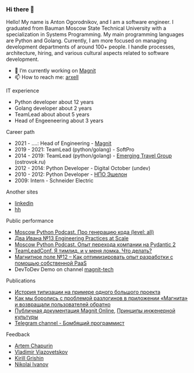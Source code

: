 ### Hi there 👋

Hello! My name is Anton Ogorodnikov, and I am a software engineer. I graduated from Bauman Moscow State Technical University with a specialization in Systems Programming. My main programming languages are Python and Golang. Currently, I am more focused on managing development departments of around 100+ people. I handle processes, architecture, hiring, and various cultural aspects related to software development.

- 🔭 I’m currently working on [Magnit](https://www.magnit.tech/)
- 📫 How to reach me: [arxell](http://t.me/arxell)

IT experience

- Python developer about 12 years
- Golang developer about 2 years
- TeamLead about about 5 years
- Head of Engeeneering about 3 years

Career path
- 2021 - ....: Head of Engineering - [Magnit](https://magnit.tech/)
- 2019 - 2021: TeamLead (python/golang) - SoftPro
- 2014 - 2019: TeamLead (python/golang) - [Emerging Travel Group](https://www.emergingtravel.com/) (ostrovok.ru)
- 2012 - 2014: Python Developer - Digital October (undev)
- 2010 - 2012: Python Developer - [НПО Эшелон](https://npo-echelon.ru/)
- 2009: Intern - Schneider Electric

Another sites

- [linkedin](https://www.linkedin.com/in/anton-ogorodnikov-297422123/)
- [hh](https://hh.ru/resume/b77f9b3dff006f5cc30039ed1f736563726574)

Public performance

- [Moscow Python Podcast. Про генерацию кода (level: all)](https://www.youtube.com/watch?v=l8_30z34AQk&ab_channel=MoscowPython)
- [Два Ивана №13 Engineering Practices at Scale](https://music.yandex.ru/album/26457076/track/116358123?activeTab=track-list&dir=desc)
- [Moscow Python Podcast. Опыт перехода компании на Pydantic 2](https://www.youtube.com/watch?v=2QnjEM0Nfts&ab_channel=MoscowPython)
- [TeamLeadConf. Я тимлид, и у меня ломка. Что делать?](https://www.youtube.com/watch?v=q-Q1hKa905w)
- [Магнитное поле №12 – Как оптимизировать опыт разработки с помощью собственной PaaS](https://www.youtube.com/watch?v=jEEPpgDwvok)
- DevToDev Demo on channel [magnit-tech](https://www.youtube.com/@magnit_tech)

Publications

- [История типизации на примере одного большого проекта](https://habr.com/ru/companies/ostrovok/articles/443470/)
- [Как мы боролись с проблемой разлогинов в приложении «Магнита» и возвращали пользователей обратно](https://habr.com/ru/company/magnit/blog/586022/)
- [Публичная документация Magnit Online](https://github.com/magnit-tech/magnit-online), [Принципы инженерной культуры](https://github.com/magnit-tech/magnit-online/blob/master/engineering_culture.md)
- [Telegram channel - Бомбящий программист](https://t.me/explosive_coder)

Feedback

- [Artem Chapurin](feedback/artemchapurin.md)
- [Vladimir Viazovetskov](feedback/vladimirviazovetskov.md)
- [Kirill Grishin](feedback/kirillgrishin.md)
- [Nikolai Ivanov](feedback/nekolyanich.md)
